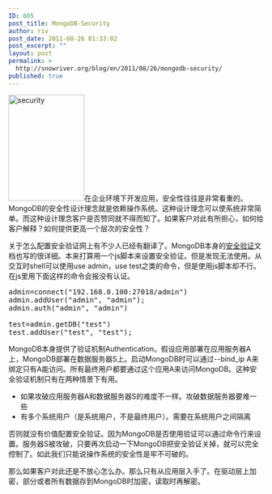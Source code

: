 ```yaml
---
ID: 605
post_title: MongoDB-Security
author: riv
post_date: 2011-08-26 01:33:02
post_excerpt: ""
layout: post
permalink: >
  http://snowriver.org/blog/en/2011/08/26/mongodb-security/
published: true
---
```

<img alt="security" src="http://images.mylot.com/userImages/images/postphotos/1127556.jpg" title="security" class="alignright" width="150" height="210" />在企业环境下开发应用，安全性往往是非常看重的。MongoDB的安全性设计理念就是依赖操作系统。这种设计理念可以使系统非常简单。而这种设计理念客户是否赞同就不得而知了。如果客户对此有所担心，如何给客户解释？如何提供更高一个层次的安全性？

关于怎么配置安全验证网上有不少人已经有翻译了。MongoDB本身的<a href="http://www.mongodb.org/display/DOCS/Security+and+Authentication">安全验证</a>文档也写的很详细。本来打算用一个js脚本来设置安全验证。但是发现无法使用。从交互时shell可以使用use admin，use test之类的命令，但是使用js脚本却不行。在js里用下面这样的命令会报没有认证。
<pre class="brush:javascript">
admin=connect("192.168.0.100:27018/admin")
admin.addUser("admin", "admin");
admin.auth("admin", "admin")

test=admin.getDB("test")
test.addUser("test", "test");
</pre>

MongoDB本身提供了验证机制Authentication。假设应用部署在应用服务器A上，MongoDB部署在数据服务器S上。启动MongoDB时可以通过--bind_ip A来绑定只有A能访问。所有最终用户都要通过这个应用A来访问MongoDB。这种安全验证机制只有在两种情景下有用。
<ul>
	<li>如果攻破应用服务器A和数据服务器S的难度不一样。攻破数据服务器要难一些</li>	
        <li>有多个系统用户（是系统用户，不是最终用户）。需要在系统用户之间隔离</li>
</ul>
否则就没有价值配置安全验证。因为MongoDB是否使用验证可以通过命令行来设置。服务器S被攻破，只要再次启动一下MongoDB把安全验证关掉，就可以完全控制了。如此我们只能说操作系统的安全性是牢不可破的。

那么如果客户对此还是不放心怎么办。那么只有从应用层入手了。在驱动层上加密，部分或者所有数据存到MongoDB时加密，读取时再解密。
